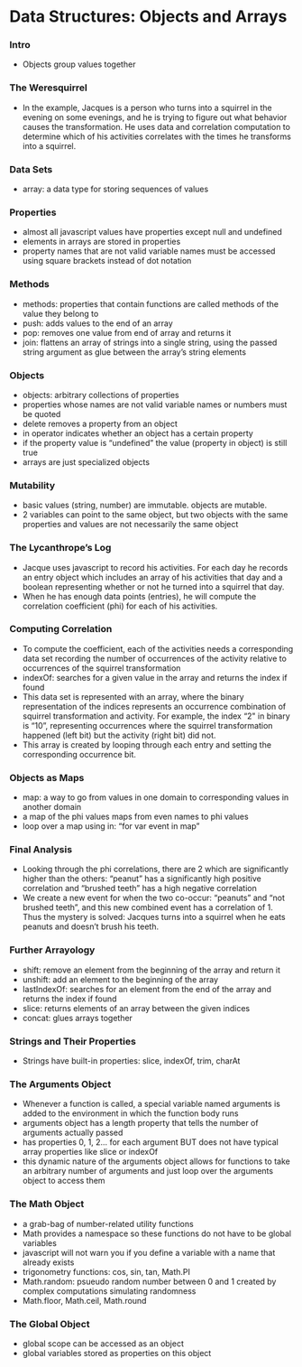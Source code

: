 # Data Structures: Objects and Arrays

### Intro
* Objects group values together

### The Weresquirrel
* In the example, Jacques is a person who turns into a squirrel in the evening on some evenings, and he is trying to figure out what behavior causes the transformation. He uses data and correlation computation to determine which of his activities correlates with the times he transforms into a squirrel.

### Data Sets
* array: a data type for storing sequences of values

### Properties
* almost all javascript values have properties except null and undefined
* elements in arrays are stored in properties
* property names that are not valid variable names must be accessed using square brackets instead of dot notation

### Methods
* methods: properties that contain functions are called methods of the value they belong to
* push: adds values to the end of an array
* pop: removes one value from end of array and returns it
* join: flattens an array of strings into a single string, using the passed string argument as glue between the array’s string elements

### Objects
* objects: arbitrary collections of properties
* properties whose names are not valid variable names or numbers must be quoted
* delete removes a property from an object
* in operator indicates whether an object has a certain property
* if the property value is “undefined” the value (property in object) is still true
* arrays are just specialized objects

### Mutability
* basic values (string, number) are immutable. objects are mutable.
* 2 variables can point to the same object, but two objects with the same properties and values are not necessarily the same object

### The Lycanthrope’s Log
* Jacque uses javascript to record his activities. For each day he records an entry object which includes an array of his activities that day and a boolean representing whether or not he turned into a squirrel that day.
* When he has enough data points (entries), he will compute the correlation coefficient (phi) for each of his activities.

### Computing Correlation
* To compute the coefficient, each of the activities needs a corresponding data set recording the number of occurrences of the activity relative to occurrences of the squirrel transformation
* indexOf: searches for a given value in the array and returns the index if found
* This data set is represented with an array, where the binary representation of the indices represents an occurrence combination of squirrel transformation and activity. For example, the index “2" in binary is “10”, representing occurrences where the squirrel transformation happened (left bit) but the activity (right bit) did not.
* This array is created by looping through each entry and setting the corresponding occurrence bit.

### Objects as Maps
* map: a way to go from values in one domain to corresponding values in another domain
* a map of the phi values maps from even names to phi values
* loop over a map using in: “for var event in map”

### Final Analysis
* Looking through the phi correlations, there are 2 which are significantly higher than the others: “peanut” has a significantly high positive correlation and “brushed teeth” has a high negative correlation
* We create a new event for when the two co-occur: “peanuts” and “not brushed teeth”, and this new combined event has a correlation of 1. Thus the mystery is solved: Jacques turns into a squirrel when he eats peanuts and doesn’t brush his teeth.

### Further Arrayology
* shift: remove an element from the beginning of the array and return it
* unshift: add an element to the beginning of the array
* lastIndexOf: searches for an element from the end of the array and returns the index if found
* slice: returns elements of an array between the given indices
* concat: glues arrays together

### Strings and Their Properties
* Strings have built-in properties: slice, indexOf, trim, charAt

### The Arguments Object
* Whenever a function is called, a special variable named arguments is added to the environment in which the function body runs
* arguments object has a length property that tells the number of arguments actually passed
* has properties 0, 1, 2… for each argument BUT does not have typical array properties like slice or indexOf
* this dynamic nature of the arguments object allows for functions to take an arbitrary number of arguments and just loop over the arguments object to access them

### The Math Object
* a grab-bag of number-related utility functions
* Math provides a namespace so these functions do not have to be global variables
* javascript will not warn you if you define a variable with a name that already exists
* trigonometry functions: cos, sin, tan, Math.PI
* Math.random: psueudo random number between 0 and 1 created by complex computations simulating randomness
* Math.floor, Math.ceil, Math.round

### The Global Object
* global scope can be accessed as an object
* global variables stored as properties on this object
